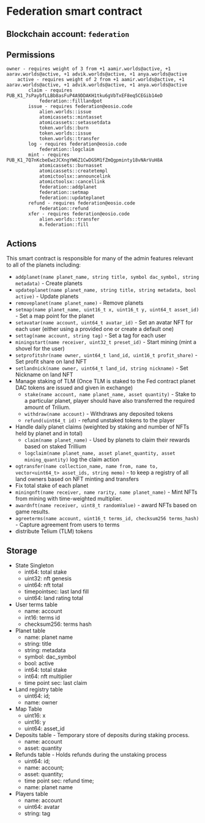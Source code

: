 # **Federation** smart contract
## Blockchain account: `federation`
## Permissions
    
    owner - requires weight of 3 from +1 aamir.worlds@active, +1 aarav.worlds@active, +1 advik.worlds@active, +1 anya.worlds@active
        active - requires weight of 2 from +1 aamir.worlds@active, +1 aarav.worlds@active, +1 advik.worlds@active, +1 anya.worlds@active
            claim - requires PUB_K1_7sPaybfLLBb8asFuP4A9DDAKH1tku6gVbTxEF8eq5CEGib14eD
                federation::filllandpot
            issue - requires federation@eosio.code
                alien.worlds::issue
                atomicassets::mintasset
                atomicassets::setassetdata
                token.worlds::burn
                token.worlds::issue
                token.worlds::transfer
            log - requires federation@eosio.code
                federation::logclaim
            mint - requires PUB_K1_7Q7nKcbeEwzJCXngYW6Z1CwDG5M1fZmQgpminty18vNArVuH8A
                atomicassets::burnasset
                atomicassets::createtempl
                atomictoolsx::announcelink
                atomictoolsx::cancellink
                federation::addplanet
                federation::setmap
                federation::updateplanet
            refund - requires federation@eosio.code
                federation::refund
            xfer - requires federation@eosio.code
                alien.worlds::transfer
                m.federation::fill

## Actions
	
This smart contract is responsible for many of the admin features relevant to all of the planets including:
    
* `addplanet(name planet_name, string title, symbol dac_symbol, string metadata)` - Create planets
* `updateplanet(name planet_name, string title, string metadata, bool active)` - Update planets
* `removeplanet(name planet_name)` - Remove planets
* `setmap(name planet_name, uint16_t x, uint16_t y, uint64_t asset_id)` - Set a map point for the planet
* `setavatar(name account, uint64_t avatar_id)` - Set an avatar NFT for each user (either using a provided one or create a default one)
* `settag(name account, string tag)` - Set a tag for each user
* `miningstart(name receiver, uint32_t preset_id)` - Start mining (mint a shovel for the user)
* `setprofitshr(name owner, uint64_t land_id, uint16_t profit_share)` - Set profit share on land NFT
* `setlandnick(name owner, uint64_t land_id, string nickname)` - Set Nickname on land NFT
* Manage staking of TLM (Once TLM is staked to the Fed contract planet DAC tokens are issued and given in exchange)
    * `stake(name account, name planet_name, asset quantity)` - Stake to a particular planet, player should have also transferred the required amount of Trilium.
    * `withdraw(name account)` - Withdraws any deposited tokens
    * `refund(uint64_t id)` - refund unstaked tokens to the player
* Handle daily planet claims (weighted by staking and number of NFTs held by planet and in total)
    * `claim(name planet_name)` - Used by planets to claim their rewards based on staked Trillium
    * `logclaim(name planet_name, asset planet_quantity, asset mining_quantity)` log the claim action 
* `ogtransfer(name collection_name, name from, name to, vector<uint64_t> asset_ids, string memo)` - to keep a registry of all land owners based on NFT minting and transfers
* Fix total stake of each planet
* `miningnft(name receiver, name rarity, name planet_name)` - Mint NFTs from mining with time-weighted multiplier.
* `awardnft(name receiver, uint8_t randomValue)` - award NFTs based on game results.
* `agreeterms(name account, uint16_t terms_id, checksum256 terms_hash)` - Capture agreement from users to terms
* distribute Telium (TLM) tokens

## Storage

* State Singleton
    *  int64:  total stake
    *  uint32: nft genesis
    * uint64: nft total
    * timepointsec: last land fill
    * uint64: land rating total
* User terms table
    * name:         account
    * int16:        terms id
    * checksum256:  terms hash
* Planet table
    * name:         planet name
    * string:       title
    * string:       metadata
    * symbol:       dac_symbol
    * bool:	 active
    * int64:	total stake
    * int64:	nft multiplier
    * time point sec: last claim
* Land registry table
    * uint64: id;
    * name: owner
* Map Table
    * uint16: x
    * uint16: y
    * uint64: asset_id
* Deposits table - Temporary store of deposits during staking process.
    * name:  account
    * asset: quantity
* Refunds table - Holds refunds during the unstaking process
    * uint64: id;
    * name: account;
    * asset: quantity;
    * time point sec: refund time;
    * name: planet name
* Players table
    * name: account
    * uint64: avatar
    * string: tag